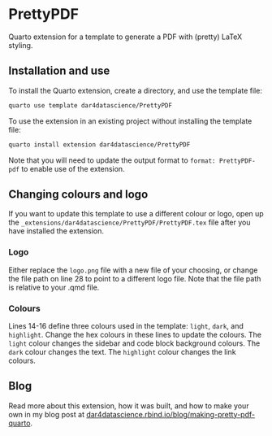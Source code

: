 # PrettyPDF

Quarto extension for a template to generate a PDF with (pretty) LaTeX styling.

## Installation and use

To install the Quarto extension, create a directory, and use the template file:

``` bash
quarto use template dar4datascience/PrettyPDF
```

To use the extension in an existing project without installing the template file:

``` bash
quarto install extension dar4datascience/PrettyPDF
```
Note that you will need to update the output format to `format: PrettyPDF-pdf` to enable use of the extension.

## Changing colours and logo

If you want to update this template to use a different colour or logo, open up the `_extensions/dar4datascience/PrettyPDF/PrettyPDF.tex` file after you have installed the extension.

### Logo

Either replace the `logo.png` file with a new file of your choosing, or change the file path on line 28 to point to a different logo file. Note that the file path is relative to your .qmd file.

### Colours

Lines 14-16 define three colours used in the template: `light`, `dark`, and `highlight`. Change the hex colours in these lines to update the colours. The `light` colour changes the sidebar and code block background colours. The `dark` colour changes the text. The `highlight` colour changes the link colours.

## Blog

Read more about this extension, how it was built, and how to make your own in my blog post at [dar4datascience.rbind.io/blog/making-pretty-pdf-quarto](https://dar4datascience.rbind.io/blog/making-pretty-pdf-quarto/).





